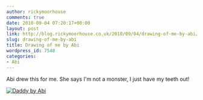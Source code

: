 ```yaml
---
author: rickymoorhouse
comments: true
date: 2010-09-04 07:20:17+00:00
layout: post
link: http://blog.rickymoorhouse.co.uk/2010/09/04/drawing-of-me-by-abi/
slug: drawing-of-me-by-abi
title: Drawing of me by Abi
wordpress_id: 7548
categories:
- Abi
---
```


Abi drew this for me. She says I'm not a monster, I just have my teeth out!

[![Daddy by Abi](http://samespirit.net/ricky/files/2010/09/l_2210_1936_CFDBC749-27A3-4171-B6F8-4AC1A0343705-500x438.jpg)](http://samespirit.net/ricky/2010/09/04/drawing-of-me-by-abi/l_2210_1936_cfdbc749-27a3-4171-b6f8-4ac1a0343705-jpeg/)
